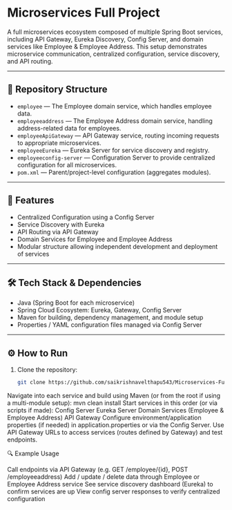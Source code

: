 # Microservices Full Project

A full microservices ecosystem composed of multiple Spring Boot services, including API Gateway, Eureka Discovery, Config Server, and domain services like Employee & Employee Address. This setup demonstrates microservice communication, centralized configuration, service discovery, and API routing.

---

## 📂 Repository Structure

- `employee` — The Employee domain service, which handles employee data.  
- `employeeaddress` — The Employee Address domain service, handling address-related data for employees.  
- `employeeApiGateway` — API Gateway service, routing incoming requests to appropriate microservices.  
- `employeeEureka` — Eureka Server for service discovery and registry.  
- `employeeconfig-server` — Configuration Server to provide centralized configuration for all microservices.  
- `pom.xml` — Parent/project-level configuration (aggregates modules).

---

## 🚀 Features

- Centralized Configuration using a Config Server  
- Service Discovery with Eureka  
- API Routing via API Gateway  
- Domain Services for Employee and Employee Address  
- Modular structure allowing independent development and deployment of services  

---

## 🛠️ Tech Stack & Dependencies

- Java (Spring Boot for each microservice)  
- Spring Cloud Ecosystem: Eureka, Gateway, Config Server  
- Maven for building, dependency management, and module setup  
- Properties / YAML configuration files managed via Config Server  

---

## ⚙️ How to Run

1. Clone the repository:  
   ```bash
   git clone https://github.com/saikrishnavelthapu543/Microservices-FullProject.git
Navigate into each service and build using Maven (or from the root if using a multi-module setup):
mvn clean install
Start services in this order (or via scripts if made):
Config Server
Eureka Server
Domain Services (Employee & Employee Address)
API Gateway
Configure environment/application properties (if needed) in application.properties or via the Config Server.
Use API Gateway URLs to access services (routes defined by Gateway) and test endpoints.

🔍 Example Usage

Call endpoints via API Gateway (e.g. GET /employee/{id}, POST /employeeaddress)
Add / update / delete data through Employee or Employee Address service
See service discovery dashboard (Eureka) to confirm services are up
View config server responses to verify centralized configuration
